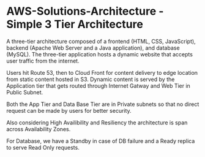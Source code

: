 # AWS-Solutions-Architecture - Simple 3 Tier Architecture

A three-tier architecture composed of a frontend (HTML, CSS, JavaScript), backend (Apache Web Server and a Java application), and database (MySQL). The three-tier application hosts a dynamic website that accepts user traffic from the internet.

Users hit Route 53, then to Cloud Front for content delivery to edge location from static content hosted in S3. Dynamic content is served by the Application tier that gets routed through Internet Gatway and Web Tier in Public Subnet.

Both the App Tier and Data Base Tier are in Private subnets so that no direct request can be made by users for better security.

Also considering High Availibility and Resiliency the architecture is span across Availability Zones.

For Database, we have a Standby in case of DB failure and a Ready replica to serve Read Only requests.

